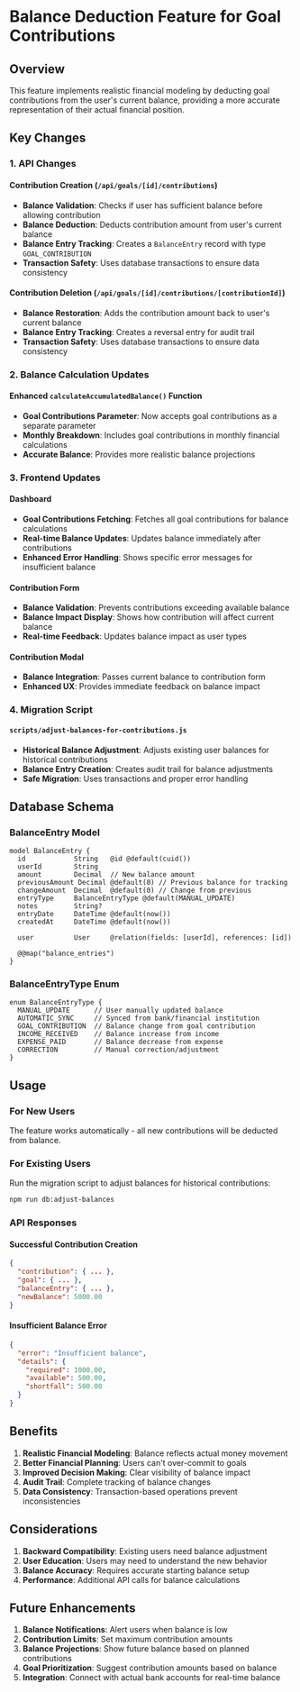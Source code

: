 # Balance Deduction Feature for Goal Contributions

## Overview

This feature implements realistic financial modeling by deducting goal contributions from the user's current balance, providing a more accurate representation of their actual financial position.

## Key Changes

### 1. API Changes

#### Contribution Creation (`/api/goals/[id]/contributions`)
- **Balance Validation**: Checks if user has sufficient balance before allowing contribution
- **Balance Deduction**: Deducts contribution amount from user's current balance
- **Balance Entry Tracking**: Creates a `BalanceEntry` record with type `GOAL_CONTRIBUTION`
- **Transaction Safety**: Uses database transactions to ensure data consistency

#### Contribution Deletion (`/api/goals/[id]/contributions/[contributionId]`)
- **Balance Restoration**: Adds the contribution amount back to user's current balance
- **Balance Entry Tracking**: Creates a reversal entry for audit trail
- **Transaction Safety**: Uses database transactions to ensure data consistency

### 2. Balance Calculation Updates

#### Enhanced `calculateAccumulatedBalance()` Function
- **Goal Contributions Parameter**: Now accepts goal contributions as a separate parameter
- **Monthly Breakdown**: Includes goal contributions in monthly financial calculations
- **Accurate Balance**: Provides more realistic balance projections

### 3. Frontend Updates

#### Dashboard
- **Goal Contributions Fetching**: Fetches all goal contributions for balance calculations
- **Real-time Balance Updates**: Updates balance immediately after contributions
- **Enhanced Error Handling**: Shows specific error messages for insufficient balance

#### Contribution Form
- **Balance Validation**: Prevents contributions exceeding available balance
- **Balance Impact Display**: Shows how contribution will affect current balance
- **Real-time Feedback**: Updates balance impact as user types

#### Contribution Modal
- **Balance Integration**: Passes current balance to contribution form
- **Enhanced UX**: Provides immediate feedback on balance impact

### 4. Migration Script

#### `scripts/adjust-balances-for-contributions.js`
- **Historical Balance Adjustment**: Adjusts existing user balances for historical contributions
- **Balance Entry Creation**: Creates audit trail for balance adjustments
- **Safe Migration**: Uses transactions and proper error handling

## Database Schema

### BalanceEntry Model
```prisma
model BalanceEntry {
  id            String   @id @default(cuid())
  userId        String
  amount        Decimal  // New balance amount
  previousAmount Decimal @default(0) // Previous balance for tracking
  changeAmount  Decimal  @default(0) // Change from previous
  entryType     BalanceEntryType @default(MANUAL_UPDATE)
  notes         String?
  entryDate     DateTime @default(now())
  createdAt     DateTime @default(now())
  
  user          User     @relation(fields: [userId], references: [id])
  
  @@map("balance_entries")
}
```

### BalanceEntryType Enum
```prisma
enum BalanceEntryType {
  MANUAL_UPDATE      // User manually updated balance
  AUTOMATIC_SYNC     // Synced from bank/financial institution
  GOAL_CONTRIBUTION  // Balance change from goal contribution
  INCOME_RECEIVED    // Balance increase from income
  EXPENSE_PAID       // Balance decrease from expense
  CORRECTION         // Manual correction/adjustment
}
```

## Usage

### For New Users
The feature works automatically - all new contributions will be deducted from balance.

### For Existing Users
Run the migration script to adjust balances for historical contributions:

```bash
npm run db:adjust-balances
```

### API Responses

#### Successful Contribution Creation
```json
{
  "contribution": { ... },
  "goal": { ... },
  "balanceEntry": { ... },
  "newBalance": 5000.00
}
```

#### Insufficient Balance Error
```json
{
  "error": "Insufficient balance",
  "details": {
    "required": 1000.00,
    "available": 500.00,
    "shortfall": 500.00
  }
}
```

## Benefits

1. **Realistic Financial Modeling**: Balance reflects actual money movement
2. **Better Financial Planning**: Users can't over-commit to goals
3. **Improved Decision Making**: Clear visibility of balance impact
4. **Audit Trail**: Complete tracking of balance changes
5. **Data Consistency**: Transaction-based operations prevent inconsistencies

## Considerations

1. **Backward Compatibility**: Existing users need balance adjustment
2. **User Education**: Users may need to understand the new behavior
3. **Balance Accuracy**: Requires accurate starting balance setup
4. **Performance**: Additional API calls for balance calculations

## Future Enhancements

1. **Balance Notifications**: Alert users when balance is low
2. **Contribution Limits**: Set maximum contribution amounts
3. **Balance Projections**: Show future balance based on planned contributions
4. **Goal Prioritization**: Suggest contribution amounts based on balance
5. **Integration**: Connect with actual bank accounts for real-time balance 